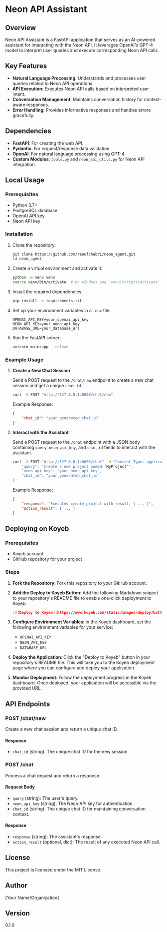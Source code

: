 # Neon API Assistant

## Overview

Neon API Assistant is a FastAPI application that serves as an AI-powered assistant for interacting with the Neon API. It leverages OpenAI's GPT-4 model to interpret user queries and execute corresponding Neon API calls.

## Key Features

- **Natural Language Processing**: Understands and processes user queries related to Neon API operations.
- **API Execution**: Executes Neon API calls based on interpreted user intent.
- **Conversation Management**: Maintains conversation history for context-aware responses.
- **Error Handling**: Provides informative responses and handles errors gracefully.

## Dependencies

- **FastAPI**: For creating the web API.
- **Pydantic**: For request/response data validation.
- **OpenAI**: For natural language processing using GPT-4.
- **Custom Modules**: `tools.py` and `neon_api_utils.py` for Neon API integration.

## Local Usage

### Prerequisites

- Python 3.7+
- PostgreSQL database
- OpenAI API key
- Neon API key

### Installation

1. Clone the repository:
    ```sh
    git clone https://github.com/raoufchebri/neon_agent.git
    cd neon_agent
    ```

2. Create a virtual environment and activate it:
    ```sh
    python -m venv venv
    source venv/bin/activate  # On Windows use `venv\Scripts\activate`
    ```

3. Install the required dependencies:
    ```sh
    pip install -r requirements.txt
    ```

4. Set up your environment variables in a `.env` file:
    ```env
    OPENAI_API_KEY=your_openai_api_key
    NEON_API_KEY=your_neon_api_key
    DATABASE_URL=your_database_url
    ```

5. Run the FastAPI server:
    ```sh
    uvicorn main:app --reload
    ```

### Example Usage

1. **Create a New Chat Session**

   Send a POST request to the `/chat/new` endpoint to create a new chat session and get a unique `chat_id`.

   ```sh
   curl -X POST "http://127.0.0.1:8000/chat/new"
   ```

   Example Response:
   ```json
   {
       "chat_id": "your_generated_chat_id"
   }
   ```

2. **Interact with the Assistant**

   Send a POST request to the `/chat` endpoint with a JSON body containing `query`, `neon_api_key`, and `chat_id` fields to interact with the assistant.

   ```sh
   curl -X POST "http://127.0.0.1:8000/chat" -H "Content-Type: application/json" -d '{
       "query": "Create a new project named 'MyProject'",
       "neon_api_key": "your_neon_api_key",
       "chat_id": "your_generated_chat_id"
   }'
   ```

   Example Response:
   ```json
   {
       "response": "Executed create_project with result: { ... }",
       "action_result": { ... }
   }
   ```

## Deploying on Koyeb

### Prerequisites

- Koyeb account
- GitHub repository for your project

### Steps

1. **Fork the Repository**: Fork this repository to your GitHub account.

2. **Add the Deploy to Koyeb Button**: Add the following Markdown snippet to your repository's README file to enable one-click deployment to Koyeb:

    ```markdown
    [![Deploy to Koyeb](https://www.koyeb.com/static/images/deploy/button.svg)](https://app.koyeb.com/deploy?type=git&builder=buildpack&repository=github.com/raoufchebri/neon_agent&branch=main&name=neon-api-assistant)
    ```

3. **Configure Environment Variables**: In the Koyeb dashboard, set the following environment variables for your service:
    - `OPENAI_API_KEY`
    - `NEON_API_KEY`
    - `DATABASE_URL`

4. **Deploy the Application**: Click the "Deploy to Koyeb" button in your repository's README file. This will take you to the Koyeb deployment page where you can configure and deploy your application.

5. **Monitor Deployment**: Follow the deployment progress in the Koyeb dashboard. Once deployed, your application will be accessible via the provided URL.

## API Endpoints

### POST /chat/new

Create a new chat session and return a unique chat ID.

#### Response

- `chat_id` (string): The unique chat ID for the new session.

### POST /chat

Process a chat request and return a response.

#### Request Body

- `query` (string): The user's query.
- `neon_api_key` (string): The Neon API key for authentication.
- `chat_id` (string): The unique chat ID for maintaining conversation context.

#### Response

- `response` (string): The assistant's response.
- `action_result` (optional, dict): The result of any executed Neon API call.

## License

This project is licensed under the MIT License.

## Author

[Your Name/Organization]

## Version

0.1.0

